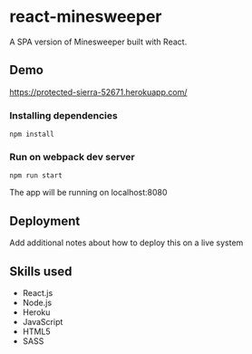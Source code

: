 # react-minesweeper

A SPA version of Minesweeper built with React.

## Demo

https://protected-sierra-52671.herokuapp.com/

### Installing dependencies

```
npm install 
```

### Run on webpack dev server

```
npm run start
```

The app will be running on localhost:8080

## Deployment

Add additional notes about how to deploy this on a live system

## Skills used

* React.js
* Node.js
* Heroku
* JavaScript
* HTML5
* SASS




